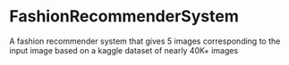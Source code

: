# FashionRecommenderSystem
 A fashion recommender system that gives 5 images corresponding to the input image based on a kaggle dataset of nearly 40K+ images
